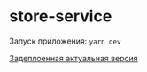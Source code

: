# store-service

Запуск приложения:
```yarn dev```

[Задеплоенная актуальная версия](store-service-phi.vercel.app)
